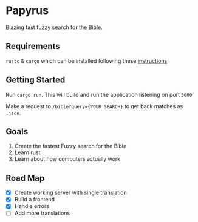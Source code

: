 # Papyrus
Blazing fast fuzzy search for the Bible.

## Requirements
`rustc` & `cargo` which can be installed following these [instructions]

## Getting Started
Run `cargo run`. This will build and run the application listening on port `3000`

Make a request to `/bible?query={YOUR SEARCH}` to get back matches as `.json`.

## Goals
1. Create the fastest Fuzzy search for the Bible
2. Learn rust
3. Learn about how computers actually work

## Road Map
- [x] Create working server with single translation
- [x] Build a frontend
- [x] Handle errors
- [ ] Add more translations

[instructions]: https://doc.rust-lang.org/cargo/getting-started/installation.html
[rust]: https://www.rust-lang.org/
